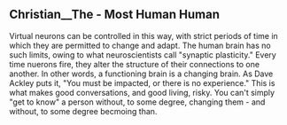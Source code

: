 ## Christian__The - Most Human Human

Virtual neurons can be controlled in this way, with strict periods of time in which they are permitted to change and adapt.
The human brain has no such limits, owing to what neuroscientists call "synaptic plasticity." Every time nuerons fire, they alter the structure of their connections to one another.
  In other words, a functioning brain is a changing brain.
As Dave Ackley puts it, "You must be impacted, or there is no experience."
This is what makes good conversations, and good living, risky.
You can't simply "get to know" a person without, to some degree, changing them - and without, to some degree becmoing than.
